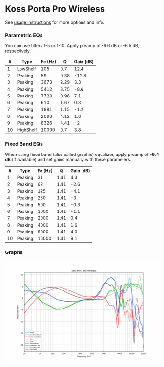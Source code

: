 # Koss Porta Pro Wireless
See [usage instructions](https://github.com/jaakkopasanen/AutoEq#usage) for more options and info.

### Parametric EQs
You can use filters 1-5 or 1-10. Apply preamp of -6.6 dB or -6.5 dB, respectively.

|   # | Type      |   Fc (Hz) |    Q |   Gain (dB) |
|-----|-----------|-----------|------|-------------|
|   1 | LowShelf  |       105 | 0.7  |        12.4 |
|   2 | Peaking   |        59 | 0.38 |       -12.8 |
|   3 | Peaking   |      3673 | 2.29 |         3.3 |
|   4 | Peaking   |      5412 | 3.75 |        -8.6 |
|   5 | Peaking   |      7728 | 0.96 |         7.1 |
|   6 | Peaking   |       610 | 1.67 |         0.3 |
|   7 | Peaking   |      1881 | 1.15 |        -1.2 |
|   8 | Peaking   |      2698 | 4.12 |         1.8 |
|   9 | Peaking   |      8326 | 4.41 |        -2   |
|  10 | HighShelf |     10000 | 0.7  |         3.8 |

### Fixed Band EQs
When using fixed band (also called graphic) equalizer, apply preamp of **-9.4 dB** (if available) and set gains manually with these parameters.

|   # | Type    |   Fc (Hz) |    Q |   Gain (dB) |
|-----|---------|-----------|------|-------------|
|   1 | Peaking |        31 | 1.41 |         4.3 |
|   2 | Peaking |        62 | 1.41 |        -2.6 |
|   3 | Peaking |       125 | 1.41 |        -4.1 |
|   4 | Peaking |       250 | 1.41 |        -3   |
|   5 | Peaking |       500 | 1.41 |        -0.3 |
|   6 | Peaking |      1000 | 1.41 |        -1.1 |
|   7 | Peaking |      2000 | 1.41 |         0.4 |
|   8 | Peaking |      4000 | 1.41 |         1.6 |
|   9 | Peaking |      8000 | 1.41 |         4.9 |
|  10 | Peaking |     16000 | 1.41 |         9.1 |

### Graphs
![](./Koss%20Porta%20Pro%20Wireless.png)

